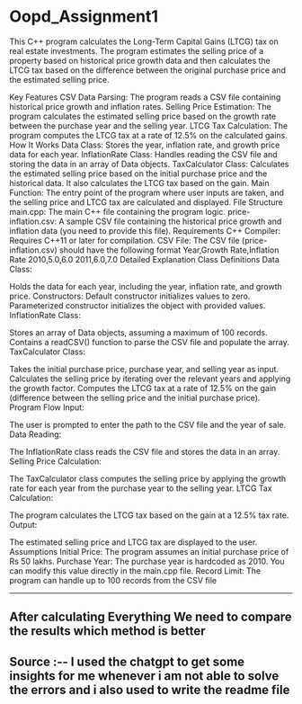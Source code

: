 # Oopd_Assignment1
This C++ program calculates the Long-Term Capital Gains (LTCG) tax on real estate investments. The program estimates the selling price of a property based on historical price growth data and then calculates the LTCG tax based on the difference between the original purchase price and the estimated selling price.

Key Features
CSV Data Parsing: The program reads a CSV file containing historical price growth and inflation rates.
Selling Price Estimation: The program calculates the estimated selling price based on the growth rate between the purchase year and the selling year.
LTCG Tax Calculation: The program computes the LTCG tax at a rate of 12.5% on the calculated gains.
How It Works
Data Class: Stores the year, inflation rate, and growth price data for each year.
InflationRate Class: Handles reading the CSV file and storing the data in an array of Data objects.
TaxCalculator Class: Calculates the estimated selling price based on the initial purchase price and the historical data. It also calculates the LTCG tax based on the gain.
Main Function: The entry point of the program where user inputs are taken, and the selling price and LTCG tax are calculated and displayed.
File Structure
main.cpp: The main C++ file containing the program logic.
price-inflation.csv: A sample CSV file containing the historical price growth and inflation data (you need to provide this file).
Requirements
C++ Compiler: Requires C++11 or later for compilation.
CSV File: The CSV file (price-inflation.csv) should have the following format
Year,Growth Rate,Inflation Rate
2010,5.0,6.0
2011,6.0,7.0
Detailed Explanation
Class Definitions
Data Class:

Holds the data for each year, including the year, inflation rate, and growth price.
Constructors:
Default constructor initializes values to zero.
Parameterized constructor initializes the object with provided values.
InflationRate Class:

Stores an array of Data objects, assuming a maximum of 100 records.
Contains a readCSV() function to parse the CSV file and populate the array.
TaxCalculator Class:

Takes the initial purchase price, purchase year, and selling year as input.
Calculates the selling price by iterating over the relevant years and applying the growth factor.
Computes the LTCG tax at a rate of 12.5% on the gain (difference between the selling price and the initial purchase price).
Program Flow
Input:

The user is prompted to enter the path to the CSV file and the year of sale.
Data Reading:

The InflationRate class reads the CSV file and stores the data in an array.
Selling Price Calculation:

The TaxCalculator class computes the selling price by applying the growth rate for each year from the purchase year to the selling year.
LTCG Tax Calculation:

The program calculates the LTCG tax based on the gain at a 12.5% tax rate.
Output:

The estimated selling price and LTCG tax are displayed to the user.
Assumptions
Initial Price: The program assumes an initial purchase price of Rs 50 lakhs.
Purchase Year: The purchase year is hardcoded as 2010. You can modify this value directly in the main.cpp file.
Record Limit: The program can handle up to 100 records from the CSV file

------------------------------------------------------------------------
After calculating Everything We need to compare the results which method is better
-------------------------------------------------------------------------
Source :-- I used the chatgpt to get some insights for me whenever i am not able to solve the errors and i also used to write the readme file
------------------------------------------------------------------------------